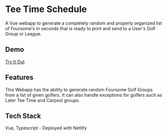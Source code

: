 # Tee Time Schedule

A Vue webapp to generate a completely random and properly organized list of Foursome's in seconds that is ready to print and send to a User's Golf Group or League.

## Demo

[Try It Out](https://teetimegenerator.netlify.app/)

## Features

This Webapp has the ability to generate random Foursome Golf Groups from a list of given golfers. It can also handle exceptions for golfers such as Later Tee Time and Carpool groups.

## Tech Stack

Vue, Typescript - Deployed with Netlify

